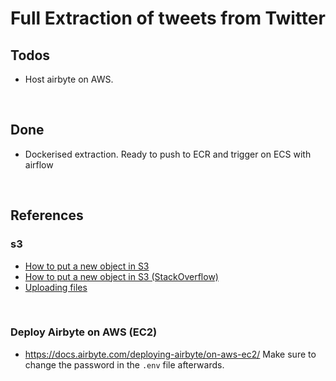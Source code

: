 # Full Extraction of tweets from Twitter 

## Todos

- Host airbyte on AWS.

<br/>

## Done 
- Dockerised extraction. Ready to push to ECR and trigger on ECS with airflow

<br/>

## References 
### s3 
- [How to put a new object in S3](https://boto3.amazonaws.com/v1/documentation/api/latest/reference/services/s3.html#S3.Object.put)
- [How to put a new object in S3 (StackOverflow)](https://stackoverflow.com/questions/46844263/writing-json-to-file-in-s3-bucket)
- [Uploading files](https://boto3.amazonaws.com/v1/documentation/api/latest/guide/s3-uploading-files.html)

<br/>

### Deploy Airbyte on AWS (EC2)
- https://docs.airbyte.com/deploying-airbyte/on-aws-ec2/
	Make sure to change the password in the `.env` file afterwards.


